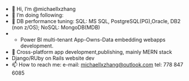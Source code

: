 - 👋 Hi, I’m @michaellxzhang
- 👀 I’m doing following:
- 🌱 DB performance tuning: SQL: MS SQL, PostgreSQL(PG),Oracle, DB2 (non z/OS); NoSQL: MongoDB(MDB)
- -  Power BI multi-tenant App-Owns-Data embedding webapps development.
- 💞️ Cross-platform app development,publishing, mainly MERN stack
-    Django/RUby on Rails website dev
- 📫 How to reach me: e-mail: michaellxzhang@outlook.com tel: 778 847 6085

<!---
michaellxzhang/michaellxzhang is a ✨ special ✨ repository because its `README.md` (this file) appears on your GitHub profile.
You can click the Preview link to take a look at your changes.
--->
